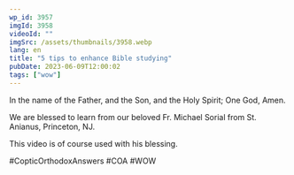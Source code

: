 ```yaml
---
wp_id: 3957
imgId: 3958
videoId: ""
imgSrc: /assets/thumbnails/3958.webp
lang: en
title: "5 tips to enhance Bible studying"
pubDate: 2023-06-09T12:00:02
tags: ["wow"]
---
```


<!-- page: 6 -->

<p>In the name of the Father, and the Son, and the Holy Spirit; One God, Amen.</p>
<p>We are blessed to learn from our beloved Fr. Michael Sorial from St. Anianus, Princeton, NJ.</p>
<p>This video is of course used with his blessing.</p>
<p>#CopticOrthodoxAnswers​ #COA​ #WOW​</p>
